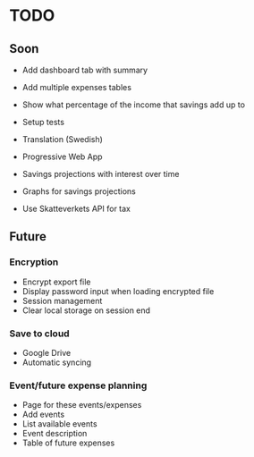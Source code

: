 # TODO

## Soon

- Add dashboard tab with summary 

- Add multiple expenses tables

- Show what percentage of the income that savings add up to 

- Setup tests

- Translation (Swedish)

- Progressive Web App

- Savings projections with interest over time
- Graphs for savings projections 

- Use Skatteverkets API for tax


## Future

### Encryption
- Encrypt export file
- Display password input when loading encrypted file
- Session management
- Clear local storage on session end

### Save to cloud
- Google Drive
- Automatic syncing

### Event/future expense planning
- Page for these events/expenses
- Add events
- List available events
- Event description
- Table of future expenses

